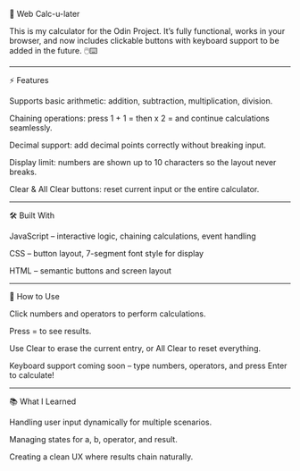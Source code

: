 🔢 Web Calc-u-later

This is my calculator for the Odin Project. It’s fully functional, works in your browser, and now includes clickable buttons with keyboard support to be added in the future. 🖱️⌨️

---

⚡ Features

Supports basic arithmetic: addition, subtraction, multiplication, division.

Chaining operations: press 1 + 1 = then x 2 = and continue calculations seamlessly.

Decimal support: add decimal points correctly without breaking input.

Display limit: numbers are shown up to 10 characters so the layout never breaks.

Clear & All Clear buttons: reset current input or the entire calculator.

---

🛠️ Built With

JavaScript – interactive logic, chaining calculations, event handling

CSS – button layout, 7-segment font style for display

HTML – semantic buttons and screen layout

---

🚀 How to Use

Click numbers and operators to perform calculations.

Press = to see results.

Use Clear to erase the current entry, or All Clear to reset everything.

Keyboard support coming soon – type numbers, operators, and press Enter to calculate!

---

📚 What I Learned

Handling user input dynamically for multiple scenarios.

Managing states for a, b, operator, and result.

Creating a clean UX where results chain naturally.


